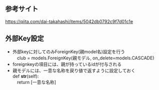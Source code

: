 ## 参考サイト
https://qiita.com/dai-takahashi/items/5042db0792c9f7d01c1e

## 外部Key設定
- 外部keyに対してのみForeignKey(親model名)設定を行う　 </br>
　club = models.ForeignKey(親モデル, on_delete=models.CASCADE)
- foreignkeyの項目には、親が持っているidが付与される
- 親モデルには、一意な名称を戻り値で返すように設定しておく    
  def __str__(self): </br>
   　return [一意な名称] </br>
